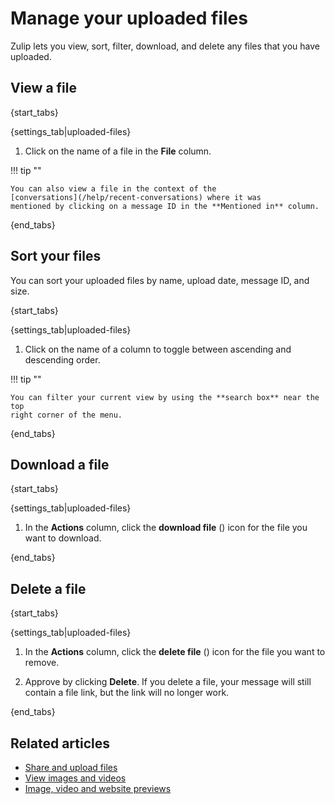 # Manage your uploaded files

Zulip lets you view, sort, filter, download, and delete any files that you have
uploaded.

## View a file

{start_tabs}

{settings_tab|uploaded-files}

1. Click on the name of a file in the **File** column.

!!! tip ""

    You can also view a file in the context of the
    [conversations](/help/recent-conversations) where it was
    mentioned by clicking on a message ID in the **Mentioned in** column.

{end_tabs}

## Sort your files

You can sort your uploaded files by name, upload date, message ID, and size.

{start_tabs}

{settings_tab|uploaded-files}

1. Click on the name of a column to toggle between ascending and descending order.

!!! tip ""

    You can filter your current view by using the **search box** near the top
    right corner of the menu.

{end_tabs}

## Download a file
{start_tabs}

{settings_tab|uploaded-files}

1. In the **Actions** column, click the **download file**
   (<i class="fa fa-download"></i>) icon for the file you want to download.

{end_tabs}

## Delete a file

{start_tabs}

{settings_tab|uploaded-files}

1. In the **Actions** column, click the **delete file**
   (<i class="fa fa-trash-o"></i>) icon for the file you want to remove.

1. Approve by clicking **Delete**. If you delete a file, your message will still
   contain a file link, but the link will no longer work.

{end_tabs}

## Related articles

* [Share and upload files](/help/share-and-upload-files)
* [View images and videos](/help/view-images-and-videos)
* [Image, video and website previews](/help/image-video-and-website-previews)

